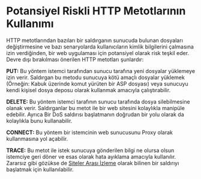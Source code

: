 # Potansiyel Riskli HTTP Metotlarının Kullanımı

HTTP metotlarından bazıları bir saldırganın sunucuda bulunan dosyaları değiştirmesine ve bazı senaryolarda kullanıcıların kimlik bilgilerini çalmasına izin verdiğinden, bir web uygulaması için potansiyel olarak risk teşkil eder. Devre dışı bırakılması önerilen HTTP metotları şunlardır:

**PUT:** Bu yöntem istemci tarafından sunucu tarafına yeni dosyalar yüklemeye izin verir.  Saldırgan bu metodu sunucuya kötü amaçlı dosyalar yüklemek (Örneğin: Kabuk üzerinde komut yürüten bir ASP dosyası) veya sunucuyu kendi kişisel dosya deposu olarak kullanmak amacıyla çalıştırabilir.

**DELETE:** Bu yöntem istemci tarafının sunucu tarafında dosya silebilmesine olanak verir. Saldırganlar bu metot ile bir web sitesini kolaylıkla manipüle edebilir. Ayrıca Bir DoS saldırısı başlatmanın doğrudan bir yolu olarak da kolaylıkla bunu kullanabilir.

**CONNECT:** Bu yöntem bir istemcinin web sunucusunu Proxy olarak kullanmasına yol açabilir.

**TRACE:** Bu metot ile istek sunucuya gönderilen bilgi ne olursa olsun istemciye geri döner ve esas olarak hata ayıklama amacıyla kullanılır. Zararsız gibi gözükse de [Siteler Arası İzleme](https://www.cgisecurity.com/whitehat-mirror/WH-WhitePaper\_XST\_ebook.pdf) olarak bilinen bir saldırıyı başlatmak için kullanılabilir.
